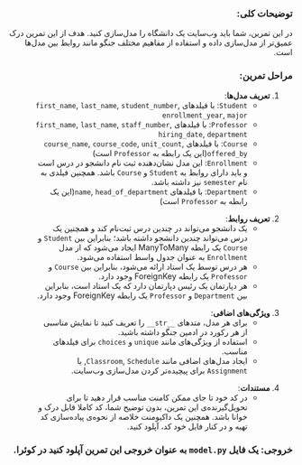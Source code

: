 <div dir="rtl">

### توضیحات کلی:

در این تمرین، شما باید وب‌سایت یک دانشگاه را مدل‌سازی کنید. هدف از این تمرین درک عمیق‌تر از مدل‌سازی داده و استفاده از مفاهیم مختلف جنگو مانند روابط بین مدل‌ها است.

</div>

<div dir="rtl">

### مراحل تمرین:


1. **تعریف مدل‌ها**:
    - `Student`: با فیلدهای `first_name`, `last_name`, `student_number`, `enrollment_year`, `major`
    - `Professor`: با فیلدهای `first_name`, `last_name`, `staff_number`, `hiring_date`, `department`
    - `Course`: با فیلدهای `course_name`, `course_code`, `unit_count`, `offered_by`(این یک رابطه به `Professor` است)
    - `Enrollment`: این مدل نشان‌دهنده ثبت نام دانشجو در درس است و باید دارای روابط به `Student` و `Course` باشد. همچنین فیلدی به نام `semester` نیز داشته باشد.
    - `Department`: با فیلدهای `name`, `head_of_department`(این یک رابطه به `Professor` است)

</div>

<div dir="rtl">

2. **تعریف روابط**:
    - یک دانشجو می‌تواند در چندین درس ثبت‌نام کند و همچنین یک درس می‌تواند چندین دانشجو داشته باشد؛ بنابراین بین `Student` و `Course` یک رابطه ManyToMany ایجاد می‌شود که از مدل `Enrollment` به عنوان جدول واسط استفاده می‌شود.
    - هر درس توسط یک استاد ارائه می‌شود، بنابراین بین `Course` و `Professor` یک رابطه ForeignKey وجود دارد.
    - هر دپارتمان یک رئیس دپارتمان دارد که یک استاد است، بنابراین بین `Department` و `Professor` یک رابطه ForeignKey وجود دارد.

</div>

<div dir="rtl">

3. **ویژگی‌های اضافی**:
    - برای هر مدل، متدهای `__str__` را تعریف کنید تا نمایش مناسبی از هر رکورد در ادمین جنگو داشته باشید.
    - استفاده از ویژگی‌های مانند `unique` و `choices` برای فیلدهای مناسب.
    - ایجاد مدل‌های اضافی مانند `Classroom`, `Schedule`, یا `Assignment` برای پیچیده‌تر کردن مدل‌سازی وب‌سایت.

</div>

<div dir="rtl">

4. **مستندات**:
    - در کد خود تا جای ممکن کامنت مناسب قرار دهید تا برای تحویل‌گیرنده‌ی این تمرین، بدون توضیح شما، کد کاملا قابل درک و خوانا باشد. همچنین یک داکیومنت خلاصه از نحوه‌ی پیاده‌سازی کد تهیه و در کنار فایل خود کد، آپلود کنید.

</div>
<div dir="rtl">

### خروجی: یک فایل `model.py` به عنوان خروجی این تمرین آپلود کنید در کوئرا.

</div>
